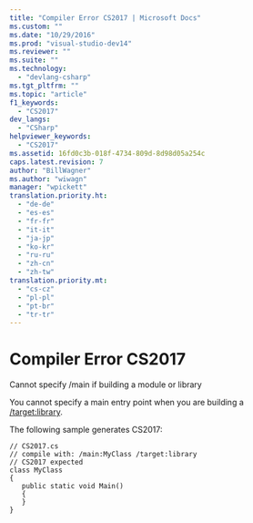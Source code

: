 ```yaml
---
title: "Compiler Error CS2017 | Microsoft Docs"
ms.custom: ""
ms.date: "10/29/2016"
ms.prod: "visual-studio-dev14"
ms.reviewer: ""
ms.suite: ""
ms.technology: 
  - "devlang-csharp"
ms.tgt_pltfrm: ""
ms.topic: "article"
f1_keywords: 
  - "CS2017"
dev_langs: 
  - "CSharp"
helpviewer_keywords: 
  - "CS2017"
ms.assetid: 16fd0c3b-018f-4734-809d-8d98d05a254c
caps.latest.revision: 7
author: "BillWagner"
ms.author: "wiwagn"
manager: "wpickett"
translation.priority.ht: 
  - "de-de"
  - "es-es"
  - "fr-fr"
  - "it-it"
  - "ja-jp"
  - "ko-kr"
  - "ru-ru"
  - "zh-cn"
  - "zh-tw"
translation.priority.mt: 
  - "cs-cz"
  - "pl-pl"
  - "pt-br"
  - "tr-tr"
---
```

# Compiler Error CS2017
Cannot specify /main if building a module or library  
  
 You cannot specify a main entry point when you are building a [/target:library](../Topic/-target:library%20\(C%23%20Compiler%20Options\).md).  
  
 The following sample generates CS2017:  
  
```  
// CS2017.cs  
// compile with: /main:MyClass /target:library  
// CS2017 expected  
class MyClass  
{  
   public static void Main()  
   {  
   }  
}  
```